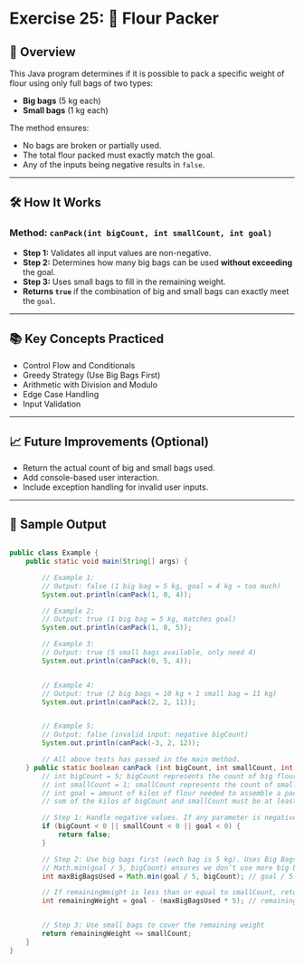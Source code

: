 # Exercise 25: 🧮 Flour Packer

## 📝 Overview

This Java program determines if it is possible to pack a specific weight of flour using only full bags of two types:
- **Big bags** (5 kg each)
- **Small bags** (1 kg each)

The method ensures:
- No bags are broken or partially used.
- The total flour packed must exactly match the goal.
- Any of the inputs being negative results in `false`.

---

## 🛠️ How It Works

### Method: `canPack(int bigCount, int smallCount, int goal)`

- **Step 1:** Validates all input values are non-negative.
- **Step 2:** Determines how many big bags can be used **without exceeding** the goal.
- **Step 3:** Uses small bags to fill in the remaining weight.
- **Returns `true`** if the combination of big and small bags can exactly meet the `goal`.

---

## 📚 Key Concepts Practiced
- Control Flow and Conditionals
- Greedy Strategy (Use Big Bags First)
- Arithmetic with Division and Modulo
- Edge Case Handling
- Input Validation

---

## 📈 Future Improvements (Optional)
- Return the actual count of big and small bags used.
- Add console-based user interaction.
- Include exception handling for invalid user inputs.

---

## 🚀 Sample Output

```java

public class Example {
    public static void main(String[] args) {

        // Example 1:
        // Output: false (1 big bag = 5 kg, goal = 4 kg → too much)
        System.out.println(canPack(1, 0, 4));

        // Example 2:
        // Output: true (1 big bag = 5 kg, matches goal)
        System.out.println(canPack(1, 0, 5));

        // Example 3:
        // Output: true (5 small bags available, only need 4)
        System.out.println(canPack(0, 5, 4));


        // Example 4:
        // Output: true (2 big bags = 10 kg + 1 small bag = 11 kg)
        System.out.println(canPack(2, 2, 11));


        // Example 5:
        // Output: false (invalid input: negative bigCount)
        System.out.println(canPack(-3, 2, 12));

        // All above tests has passed in the main method.
    } public static boolean canPack (int bigCount, int smallCount, int goal) {
        // int bigCount = 5; bigCount represents the count of big flour bags (5 kilos each).
        // int smallCount = 1; smallCount represents the count of small flour bags (1 kilo each).
        // int goal = amount of kilos of flour needed to assemble a package;
        // sum of the kilos of bigCount and smallCount must be at least equal to the value of goal will equal true

        // Step 1: Handle negative values. If any parameter is negative, return false.
        if (bigCount < 0 || smallCount < 0 || goal < 0) {
            return false;
        }

        // Step 2: Use big bags first (each bag is 5 kg). Uses Big Bags First Without Exceeding goal
        // Math.min(goal / 5, bigCount) ensures we don’t use more big bags than available.
        int maxBigBagsUsed = Math.min(goal / 5, bigCount); // goal / 5 calculates the maximum big bags that can be used.

        // If remainingWeight is less than or equal to smallCount, return true.
        int remainingWeight = goal - (maxBigBagsUsed * 5); // remainingWeight is what still needs to be met after using big bags.


        // Step 3: Use small bags to cover the remaining weight
        return remainingWeight <= smallCount;
    }
}